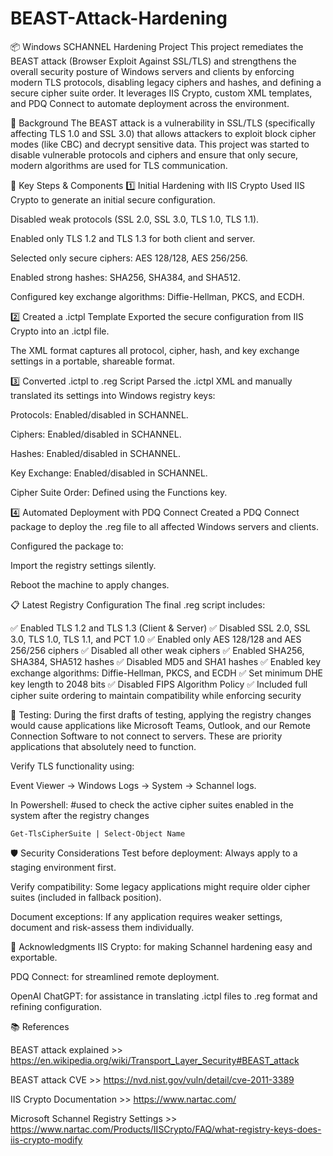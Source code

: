 # BEAST-Attack-Hardening
📦 Windows SCHANNEL Hardening Project
This project remediates the BEAST attack (Browser Exploit Against SSL/TLS) and strengthens the overall security posture of Windows servers and clients by enforcing modern TLS protocols, disabling legacy ciphers and hashes, and defining a secure cipher suite order. It leverages IIS Crypto, custom XML templates, and PDQ Connect to automate deployment across the environment.

🚨 Background
The BEAST attack is a vulnerability in SSL/TLS (specifically affecting TLS 1.0 and SSL 3.0) that allows attackers to exploit block cipher modes (like CBC) and decrypt sensitive data. This project was started to disable vulnerable protocols and ciphers and ensure that only secure, modern algorithms are used for TLS communication.

🔧 Key Steps & Components
1️⃣ Initial Hardening with IIS Crypto
Used IIS Crypto to generate an initial secure configuration.

Disabled weak protocols (SSL 2.0, SSL 3.0, TLS 1.0, TLS 1.1).

Enabled only TLS 1.2 and TLS 1.3 for both client and server.

Selected only secure ciphers: AES 128/128, AES 256/256.

Enabled strong hashes: SHA256, SHA384, and SHA512.

Configured key exchange algorithms: Diffie-Hellman, PKCS, and ECDH.

2️⃣ Created a .ictpl Template
Exported the secure configuration from IIS Crypto into an .ictpl file.

The XML format captures all protocol, cipher, hash, and key exchange settings in a portable, shareable format.

3️⃣ Converted .ictpl to .reg Script
Parsed the .ictpl XML and manually translated its settings into Windows registry keys:

Protocols: Enabled/disabled in SCHANNEL.

Ciphers: Enabled/disabled in SCHANNEL.

Hashes: Enabled/disabled in SCHANNEL.

Key Exchange: Enabled/disabled in SCHANNEL.

Cipher Suite Order: Defined using the Functions key.

4️⃣ Automated Deployment with PDQ Connect
Created a PDQ Connect package to deploy the .reg file to all affected Windows servers and clients.

Configured the package to:

Import the registry settings silently.

Reboot the machine to apply changes.

📋 Latest Registry Configuration
The final .reg script includes:

✅ Enabled TLS 1.2 and TLS 1.3 (Client & Server)
✅ Disabled SSL 2.0, SSL 3.0, TLS 1.0, TLS 1.1, and PCT 1.0
✅ Enabled only AES 128/128 and AES 256/256 ciphers
✅ Disabled all other weak ciphers
✅ Enabled SHA256, SHA384, SHA512 hashes
✅ Disabled MD5 and SHA1 hashes
✅ Enabled key exchange algorithms: Diffie-Hellman, PKCS, and ECDH
✅ Set minimum DHE key length to 2048 bits
✅ Disabled FIPS Algorithm Policy
✅ Included full cipher suite ordering to maintain compatibility while enforcing security

🚀 Testing:
During the first drafts of testing, applying the registry changes would cause applications like Microsoft Teams, Outlook, and our Remote Connection Software to not connect to servers. These are priority applications that absolutely need to function. 

Verify TLS functionality using:

Event Viewer → Windows Logs → System → Schannel logs.

In Powershell: #used to check the active cipher suites enabled in the system after the registry changes

	Get-TlsCipherSuite | Select-Object Name

🛡️ Security Considerations
Test before deployment: Always apply to a staging environment first.

Verify compatibility: Some legacy applications might require older cipher suites (included in fallback position).

Document exceptions: If any application requires weaker settings, document and risk-assess them individually.

📝 Acknowledgments
IIS Crypto: for making Schannel hardening easy and exportable.

PDQ Connect: for streamlined remote deployment.

OpenAI ChatGPT: for assistance in translating .ictpl files to .reg format and refining configuration.

📚 References

BEAST attack explained >> https://en.wikipedia.org/wiki/Transport_Layer_Security#BEAST_attack

BEAST attack CVE >> https://nvd.nist.gov/vuln/detail/cve-2011-3389

IIS Crypto Documentation >> https://www.nartac.com/

Microsoft Schannel Registry Settings >> https://www.nartac.com/Products/IISCrypto/FAQ/what-registry-keys-does-iis-crypto-modify
